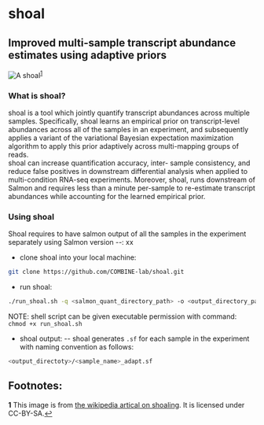 # shoal 
Improved multi-sample transcript abundance estimates using adaptive priors
--------------------------------------------------------------------------

![A shoal](https://upload.wikimedia.org/wikipedia/commons/b/b1/School_jacks_klein.JPG)<sup id="a1">[1](#f1)</sup>


### What is shoal?
shoal is a tool which jointly quantify transcript abundances across multiple samples.
Specifically, shoal learns an empirical prior on transcript-level abundances across all of the 
samples in an experiment, and subsequently applies a variant of the variational Bayesian 
expectation maximization algorithm to apply this prior adaptively across multi-mapping groups 
of reads.  
shoal can increase quantification accuracy, inter- sample consistency, and reduce false positives in 
downstream differential analysis when applied to multi-condition RNA-seq experiments. 
Moreover, shoal, runs downstream of Salmon and requires less 
than a minute per-sample to re-estimate transcript abundances while accounting for the learned empirical prior.

### Using shoal
Shoal requires to have salmon output of all the samples in the experiment
separately using Salmon version --: xx

* clone shoal into your local machine:
```bash
git clone https://github.com/COMBINE-lab/shoal.git
```

* run shoal:
```bash
./run_shoal.sh -q <salmon_quant_directory_path> -o <output_directory_path>
```
NOTE: shell script can be given executable permission with command: ```chmod +x run_shoal.sh```

* shoal output:
-- shoal generates `.sf` for each sample in the experiment with naming convention as follows:
```bash
<output_directoty>/<sample_name>_adapt.sf
```

Footnotes:
----------
<b id="f1">1</b> This image is from [the wikipedia artical on shoaling](https://en.wikipedia.org/wiki/Shoaling_and_schooling#/media/File:School_jacks_klein.JPG). It is licensed under CC-BY-SA.[↩](#a1)
